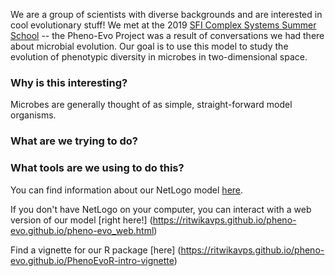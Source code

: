 We are a group of scientists with diverse backgrounds and are interested in cool evolutionary stuff! We met at the 2019 [SFI Complex Systems Summer School](https://www.santafe.edu/engage/learn/schools/sfi-complex-systems-summer-school) -- the Pheno-Evo Project was a result of conversations we had there about microbial evolution. Our goal is to use this model to study the evolution of phenotypic diversity in microbes in two-dimensional space.

### Why is this interesting?

Microbes are generally thought of as simple, straight-forward model organisms. 

### What are we trying to do?



### What tools are we using to do this?

You can find information about our NetLogo model [here](https://ritwikavps.github.io/pheno-evo.github.io/netlogomodel).

If you don't have NetLogo on your computer, you can interact with a web version of our model [right here!] (https://ritwikavps.github.io/pheno-evo.github.io/pheno-evo_web.html)

Find a vignette for our R package [here] (https://ritwikavps.github.io/pheno-evo.github.io/PhenoEvoR-intro-vignette)
